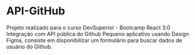 # API-GitHub
Projeto realizado para o curso DevSuperior - Bootcamp React 3.0
Integração com API pública do Github
Pequeno aplicativo usando Design Figma, consiste em disponibilizar um formulário para buscar dados de usuário do Github.
